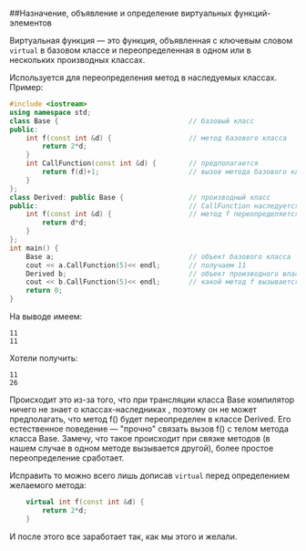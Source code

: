 ##Назначение, объявление и определение виртуальных функций-элементов

Виртуальная функция — это функция, объявленная с ключевым словом `virtual` в базовом классе и переопределенная в одном или в нескольких производных классах. 

Используется для переопределения метод в наследуемых классах. Пример:
```cpp
#include <iostream>
using namespace std;
class Base {                               	// базовый класс
public:
	int f(const int &d) {               	// метод базового класса
		return 2*d; 
 	}
	int CallFunction(const int &d) {        // предполагается
		return f(d)+1;                		// вызов метода базового класса
    }
};
class Derived: public Base {         		// производный класс
public:                                 	// CallFunction наследуется
	int f(const int &d) {                   // метод f переопределяется
		return d*d; 
	}
};
int main() {
	Base a;                                	// объект базового класса
	cout << a.CallFunction(5)<< endl;      	// получаем 11
	Derived b;                             	// объект производного власса
	cout << b.CallFunction(5)<< endl;		// какой метод f вызывается?
	return 0;
}
```
На выводе имеем:
```
11
11
```
Хотели получить:
```
11
26
```
Происходит это из-за того, что при трансляции класса Base компилятор ничего не знает о классах-наследниках , поэтому он не может предполагать, что метод f() будет переопределен в классе Derived. Его естественное поведение — "прочно" связать вызов f() с телом метода класса Base. Замечу, что такое происходит при связке методов (в нашем случае в одном методе вызывается другой), более простое переопределение сработает.

Исправить то можно всего лишь дописав `virtual` перед определением желаемого метода:
```cpp
	virtual int f(const int &d) { 
		return 2*d; 
	}
```
И после этого все заработает так, как мы этого и желали.